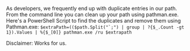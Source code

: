 

As developers, we frequently end up with duplicate entries in our path. From the command line you can clean up your path using pathman.exe. Here's a PowerShell Script to find the duplicates and remove them using Pathman.exe: ``$extraPath=(($path.Split("`;") | group | ?{$_.Count -gt 1}).Values | %{$_[0]} pathman.exe /ru $extrapath``

Disclaimer: Works for us.
